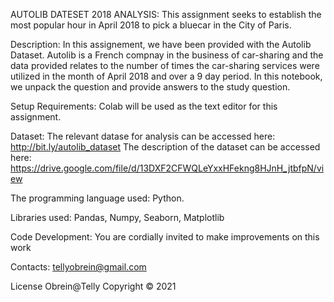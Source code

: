 AUTOLIB DATESET 2018 ANALYSIS:
This assignment seeks to establish the most popular hour in April 2018 to pick a bluecar in the City of Paris. 

Description:
In this assignement, we have been provided with the Autolib Dataset. Autolib is a French compnay in the business of car-sharing and the data provided relates to the number of times the car-sharing services were utilized in the month of April 2018 and over a 9 day period. In this notebook, we unpack the question and provide answers to the study question. 



Setup Requirements:
Colab will be used as the text editor for this assignment.

Dataset:
The relevant datase for analysis can be accessed here: http://bit.ly/autolib_dataset
The description of the dataset can be accessed here: https://drive.google.com/file/d/13DXF2CFWQLeYxxHFekng8HJnH_jtbfpN/view



The programming language used: Python. 

Libraries used: Pandas, Numpy, Seaborn, Matplotlib

Code Development:
You are cordially invited to make improvements on this work

Contacts:
tellyobrein@gmail.com

License
Obrein@Telly Copyright © 2021 


